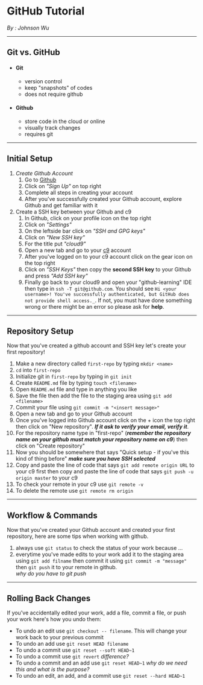 # GitHub Tutorial

_By : Johnson Wu_

---
## Git vs. GitHub
* #### Git
    * version control
    * keep "snapshots" of codes
    * does not require github
* #### Github
    * store code in the cloud or online
    * visually track changes
    * requires git  

---
## Initial Setup
1. _Create Github Account_
    1. Go to [Github](https://github.com)
    2. Click on _"Sign Up"_ on top right
    3. Complete all steps in creating your account
    4. After you've successfully created your Github account, explore Github and get familiar with it
2. Create a SSH key between your Github and c9
    1. In Github, click on your profile icon on the top right
    2. Click on _"Settings"_
    3. On the leftside bar click on _"SSH and GPG keys"_
    4. Click on _"New SSH key"_
    5. For the title put _"cloud9"_
    6. Open a new tab and go to your [c9](https://c9.io/) account
    7. After you've logged on to your c9 account click on the gear icon on the top right
    8. Click on _"SSH Keys"_ then copy the **second SSH key** to your Github and press _"Add SSH key"_
    9. Finally go back to your cloud9 and open your "github-learning" IDE then type in `ssh -T git@github.com`. You should see `Hi <your username>! You've successfully authenticated, but GitHub does not provide shell access._`. If not, you must have done something wrong or there might be an error so please ask for **help**.

---
## Repository Setup
Now that you've created a github account and SSH key let's create your first repository!
1. Make a new directory called `first-repo` by typing `mkdir <name>`
2. `cd` into `first-repo`
3. Initialize git in `first-repo` by typing in `git init`
4. Create `README.md` file by typing `touch <filename>`
5. Open `README.md` file and type in anything you like
6. Save the file then add the file to the staging area using `git add <filename>`
7. Commit your file using `git commit -m "<insert message>"`
8. Open a new tab and go to your Github account 
9. Once you've logged into Github account click on the + icon the top right then click on "New repository". _**If it ask to verify your email, verify it**_.
10. For the repository name type in "first-repo" (_**remember the repository name on your github must match your repository name on c9**_) then click on "Create repository"
11. Now you should be somewhere that says "Quick setup - if you've this kind of thing before" _**make sure you have SSH selected**_
12. Copy and paste the line of code that says `git add remote origin URL` to your c9 first then copy and paste the line of code that says `git push -u origin master` to your c9
13. To check your remote in your c9 use `git remote -v`
14. To delete the remote use `git remote rm origin`

---
## Workflow & Commands
Now that you've created your Github account and created your first repository, here are some tips when working with github.
1. always use `git status` to check the status of your work because ... 
2. everytime you've made edits to your work add it to the staging area using `git add filname` then commit it using `git commit -m "message"` then `git push` it to your remote in github.  
_why do you have to git push_
---
## Rolling Back Changes
If you've accidentally edited your work, add a file, commit a file, or push your work here's how you undo them:
* To undo an edit use `git checkout -- filename`. This will change your work back to your previous commit
* To undo an add use `git reset HEAD filename`
* To undo a commit use `git reset --soft HEAD~1`
* To undo a commit use `git revert` _difference?_
* To undo a commit and an add use `git reset HEAD~1` _why do we need this and what is the purpose?_
* To undo an edit, an add, and a commit use `git reset --hard HEAD~1`
























